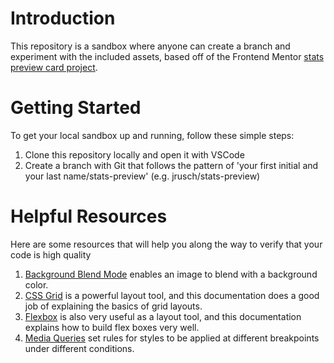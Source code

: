 # Introduction 
This repository is a sandbox where anyone can create a branch and experiment with the included assets, based off of the Frontend Mentor [stats preview card project](https://www.frontendmentor.io/challenges/stats-preview-card-component-8JqbgoU62/hub/stats-preview-card-component-O6OB6e0Qs).

# Getting Started
To get your local sandbox up and running, follow these simple steps:
1.	Clone this repository locally and open it with VSCode
2.	Create a branch with Git that follows the pattern of 'your first initial and your last name/stats-preview'  (e.g. jrusch/stats-preview)

# Helpful Resources
Here are some resources that will help you along the way to verify that your code is high quality
1.  [Background Blend Mode](https://css-tricks.com/almanac/properties/b/background-blend-mode/) enables an image to blend with a background color.
2.  [CSS Grid](https://css-tricks.com/snippets/css/complete-guide-grid/) is a powerful layout tool, and this documentation does a good job of explaining the basics of grid layouts.
3.  [Flexbox](https://css-tricks.com/snippets/css/a-guide-to-flexbox/) is also very useful as a layout tool, and this documentation explains how to build flex boxes very well.
4.  [Media Queries](https://www.w3schools.com/css/css_rwd_mediaqueries.asp) set rules for styles to be applied at different breakpoints under different conditions.